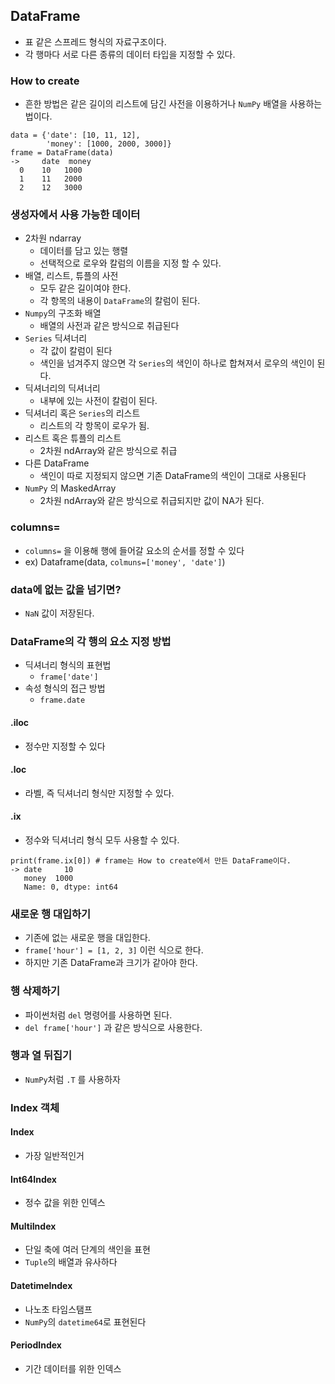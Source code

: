 ## DataFrame
- 표 같은 스프레드 형식의 자료구조이다.
- 각 행마다 서로 다른 종류의 데이터 타입을 지정할 수 있다.

### How to create
- 흔한 방법은 같은 길이의 리스트에 담긴 사전을 이용하거나 `NumPy` 배열을 사용하는 법이다.
```
data = {'date': [10, 11, 12],
        'money': [1000, 2000, 3000]}
frame = DataFrame(data)
->     date  money
  0    10   1000
  1    11   2000
  2    12   3000
```

### 생성자에서 사용 가능한 데이터
- 2차원 ndarray
  - 데이터를 담고 있는 행렬
  - 선택적으로 로우와 칼럼의 이름을 지정 할 수 있다.
- 배열, 리스트, 튜플의 사전
  - 모두 같은 길이여야 한다.
  - 각 항목의 내용이 `DataFrame`의 칼럼이 된다.
- `Numpy`의 구조화 배열
  - 배열의 사전과 같은 방식으로 취급된다
- `Series` 딕셔너리
  - 각 값이 칼럼이 된다
  - 색인을 넘겨주지 않으면 각 `Series`의 색인이 하나로 합쳐져서 로우의 색인이 된다.
- 딕셔너리의 딕셔너리
  - 내부에 있는 사전이 칼럼이 된다.
- 딕셔너리 혹은 `Series`의 리스트
  - 리스트의 각 항목이 로우가 됨.
- 리스트 혹은 튜플의 리스트
  - 2차원 ndArray와 같은 방식으로 취급
- 다른 DataFrame
  - 색인이 따로 지정되지 않으면 기존 DataFrame의 색인이 그대로 사용된다
- `NumPy` 의 MaskedArray
  - 2차원 ndArray와 같은 방식으로 취급되지만 값이 NA가 된다.

### columns=
- `columns=` 을 이용해 행에 들어갈 요소의 순서를 정할 수 있다
- ex) Dataframe(data, `colmuns=['money', 'date']`)

### data에 없는 값을 넘기면?
- `NaN` 값이 저장된다.

### DataFrame의 각 행의 요소 지정 방법
- 딕셔너리 형식의 표현법
  - `frame['date']` 
- 속성 형식의 접근 방법
  - `frame.date`

#### .iloc
- 정수만 지정할 수 있다

#### .loc
- 라벨, 즉 딕셔너리 형식만 지정할 수 있다.

#### .ix
- 정수와 딕셔너리 형식 모두 사용할 수 있다.
```
print(frame.ix[0]) # frame는 How to create에서 만든 DataFrame이다.
-> date     10
   money  1000
   Name: 0, dtype: int64
```

### 새로운 행 대입하기
- 기존에 없는 새로운 행을 대입한다.
- `frame['hour'] = [1, 2, 3]` 이런 식으로 한다.
- 하지만 기존 DataFrame과 크기가 같아야 한다.

### 행 삭제하기
- 파이썬처럼 `del` 명령어를 사용하면 된다.
- `del frame['hour']` 과 같은 방식으로 사용한다.

### 행과 열 뒤집기
- `NumPy`처럼 `.T` 를 사용하자

### Index 객체

#### Index
- 가장 일반적인거

#### Int64Index
- 정수 값을 위한 인덱스

#### MultiIndex
- 단일 축에 여러 단계의 색인을 표현
- `Tuple`의 배열과 유사하다

#### DatetimeIndex
- 나노초 타임스탬프
- `NumPy`의 `datetime64`로 표현된다  

#### PeriodIndex
- 기간 데이터를 위한 인덱스


